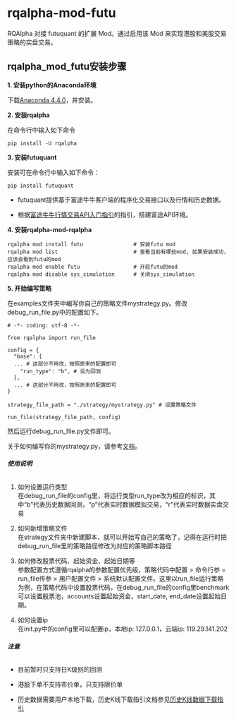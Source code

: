 # rqalpha-mod-futu 
RQAlpha 对接 futuquant 的扩展 Mod。通过启用该 Mod 来实现港股和美股交易策略的实盘交易。

## rqalpha_mod_futu安装步骤

**1. 安装python的Anaconda环境**

下载[Anaconda 4.4.0](https://mirrors.tuna.tsinghua.edu.cn/anaconda/archive/Anaconda3-4.4.0-Windows-x86_64.exe)，并安装。

**2. 安装rqalpha**

在命令行中输入如下命令

```
pip install -U rqalpha
```

**3. 安装futuquant**

安装可在命令行中输入如下命令：

```
pip install futuquant
```
- futuquant提供基于富途牛牛客户端的程序化交易接口以及行情和历史数据。

- 根据[富途牛牛行情交易API入门指引](https://futunnopen.github.io/futuquant/document/Futunn_API_Intro/)的指引，搭建富途API环境。

**4. 安装rqalpha-mod-rqalpha**

```
rqalpha mod install futu				# 安装futu mod
rqalpha mod list						# 查看当前有哪些mod, 如果安装成功，应该会看到futu的mod
rqalpha mod enable futu  				# 开启futu的mod
rqalpha mod disable sys_simulation		# 关闭sys_simulation
```

**5. 开始编写策略**

在examples文件夹中编写你自己的策略文件mystrategy.py。修改debug_run_file.py中的配置如下。

```
# -*- coding: utf-8 -*-

from rqalpha import run_file

config = {
  "base": {
  ... # 这部分不用改，按照原来的配置即可
    "run_type": "b", # 设为回测
  },
  ... # 这部分不用改，按照原来的配置即可
}

strategy_file_path = "./strategy/mystrategy.py" # 设置策略文件

run_file(strategy_file_path, config)
```

然后运行debug_run_file.py文件即可。

关于如何编写你的mystrategy.py，请参考[文档](http://rqalpha.readthedocs.io/zh_CN/latest/intro/overview.html)。

###### **使用说明**

1. 如何设置运行类型<br/>
  在debug_run_file的config里，将运行类型run_type改为相应的标识，其中“b”代表历史数据回测，“p”代表实时数据模拟交易，“r”代表实时数据实盘交易

2. 如何新增策略文件<br/>
  在strategy文件夹中新建脚本，就可以开始写自己的策略了，记得在运行时把debug_run_file里的策略路径修改为对应的策略脚本路径

3. 如何修改股票代码、起始资金、起始日期等<br/>
  参数配置方式遵循rqalpha的参数配置优先级，策略代码中配置 > 命令行参 = run_file传参 > 用户配置文件 > 系统默认配置文件。这里以run_file运行策略为例，在策略代码中设置股票代码，在debug_run_file的config里benchmark可以设置股票池，accounts设置起始资金，start_date, end_date设置起始日期。

4. 如何设置ip<br/>
  在init.py中的config里可以配置ip，本地ip: 127.0.0.1，云端ip: 119.29.141.202

###### **注意**

+ 目前暂时只支持日K级别的回测

- 港股下单不支持市价单，只支持限价单

- 历史数据需要用户本地下载，历史K线下载指引文档参见[历史K线数据下载指引](https://futunnopen.github.io/futuquant/document/Hist_Kline_Download_Intro/)


